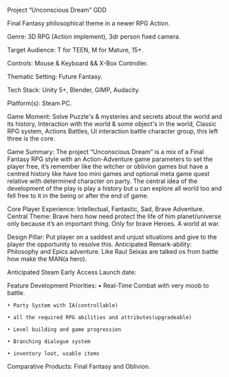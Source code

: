 ﻿Project “Unconscious Dream” GDD

Final Fantasy philosophical theme in a newer RPG Action.

Genre: 3D RPG (Action implement), 3dr person fixed camera. 

Target Audience: T for TEEN, M for Mature, 15+.

Controls: Mouse & Keyboard && X-Box Controller.

Thematic Setting: Future Fantasy.

Tech Stack: Unity 5+, Blender, GIMP, Audacity.

Platform(s): Steam PC.

Game Moment: Solve Puzzle's & mysteries and secrets about the world and its history, Interaction with the world & some object's in the 
world, Classic RPG system, Actions Battles, UI interaction battle character group, this left three is the core.


Game Summary: The project “Unconscious Dream” is a mix of a Final Fantasy RPG style with an Action-Adventure game parameters to set the player free, it’s remember like the witcher or oblivion games but have a centred history like have too mini games and optional meta game quest relative with determined character on party. The central idea of the development of the play is play a history but u can explore all world too and fell free to it in the being or after the end of game.


Core Player Experience: Intellectual, Fantastic, Sad, Brave Adventure.
Central Theme: Brave hero how need protect the life of him planet/universe only because it’s an important thing. Only for brave Heroes. A world at war.

Design Pillar: Put player on a saddest and unjust situations and give to the player the opportunity to resolve this.
Anticipated Remark-ability: Philosophy and Epics adventure. Like Raul Seixas are talked os from battle how make the MAN(a hero).

Anticipated Steam Early Access Launch date: 

Feature Development Priorities:
    • Real-Time Combat with very moob to battle.

    • Party System with IA(controllable)
    
    • all the required RPG abilities and attributes(upgradeable)
    
    • Level building and game progression 
    
    • Branching dialogue system
    
    • inventory loot, usable items


Comparative Products: Final Fantasy and Oblivion. 
